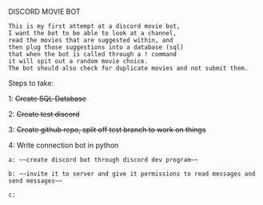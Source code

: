 DISCORD MOVIE BOT

    This is my first attempt at a discord movie bot,
    I want the bot to be able to look at a channel,
    read the movies that are suggested within, and
    then plug those suggestions into a database (sql)
    that when the bot is called through a ! command
    it will spit out a random movie choice. 
    The bot should also check for duplicate movies and not submit them.

Steps to take:
    
1: ~~Create SQL Database~~ 

2: ~~Create test discord~~

3: ~~Create github repo, split off test branch to work on things~~

4: Write connection bot in python

    a: ~~create discord bot through discord dev program~~ 

    b: ~~invite it to server and give it permissions to read messages and send messages~~

    c:
